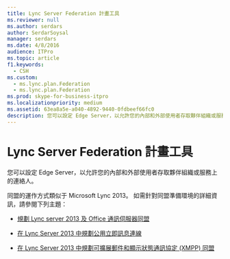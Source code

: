 ```yaml
---
title: Lync Server Federation 計畫工具
ms.reviewer: null
ms.author: serdars
author: SerdarSoysal
manager: serdars
ms.date: 4/8/2016
audience: ITPro
ms.topic: article
f1.keywords:
  - CSH
ms.custom:
  - ms.lync.plan.Federation
  - ms.lync.plan.Federation
ms.prod: skype-for-business-itpro
ms.localizationpriority: medium
ms.assetid: 63ea8a5e-a040-4892-9440-0fdbeef66fc0
description: 您可以設定 Edge Server，以允許您的內部和外部使用者存取夥伴組織或服務上的連絡人。
---
```


# <a name="lync-server-federation-planning-tool"></a>Lync Server Federation 計畫工具
 
您可以設定 Edge Server，以允許您的內部和外部使用者存取夥伴組織或服務上的連絡人。
  
 同盟的運作方式類似于 Microsoft Lync 2013。 如需針對同盟準備環境的詳細資訊，請參閱下列主題：
  
- [規劃 Lync server 2013 及 Office 通訊伺服器同盟](/previous-versions/office/lync-server-2013/lync-server-2013-planning-for-lync-server-and-office-communications-server-federation)
    
- [在 Lync Server 2013 中規劃公用立即訊息連線](/previous-versions/office/lync-server-2013/lync-server-2013-planning-for-public-instant-messaging-connectivity)
    
- [在 Lync Server 2013 中規劃可擴展郵件和顯示狀態通訊協定 (XMPP) 同盟](/previous-versions/office/lync-server-2013/lync-server-2013-planning-for-extensible-messaging-and-presence-protocol-xmpp-federation)
